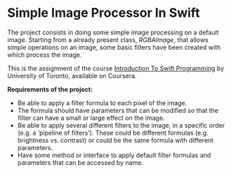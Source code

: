 # Simple Image Processor In Swift
The project consists in doing some simple image processing on a default image. Starting from a already present class, _RGBAImage_, that allows simple operations on an image, some basic filters have been created with which process the image.

This is the assignment of the course [Introduction To Swift Programming](https://www.coursera.org/learn/swift-programming/) by University of Toronto, available on Coursera.

**Requirements of the project:**
- Be able to apply a filter formula to each pixel of the image.
- The formula should have parameters that can be modified so that the filter can have a small or large effect on the image.
- Be able to apply several different filters to the image, in a specific order (e.g. a ‘pipeline of filters’). These could be different formulas (e.g. brightness vs. contrast) or could be the same formula with different parameters.
- Have some method or interface to apply default filter formulas and parameters that can be accessed by name.